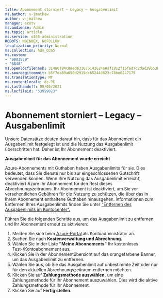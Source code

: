 ```yaml
---
title: Abonnement storniert – Legacy – Ausgabenlimit
ms.author: v-jmathew
author: v-jmathew
manager: scotv
ms.audience: Admin
ms.topic: article
ms.service: o365-administration
ROBOTS: NOINDEX, NOFOLLOW
localization_priority: Normal
ms.collection: Adm_O365
ms.custom:
- "9003559"
- "6848"
ms.openlocfilehash: 31480f84c8eed63163b1436246eaf1812f15f6d7c2dad29653b2019f8a15f1af
ms.sourcegitcommit: b5f7da89a650d2915dc652449623c78be6247175
ms.translationtype: MT
ms.contentlocale: de-DE
ms.lasthandoff: 08/05/2021
ms.locfileid: "53999023"
---
```

# <a name="subscription-cancelled---legacy---spending-limit"></a>Abonnement storniert – Legacy – Ausgabenlimit

Unsere Datensätze deuten darauf hin, dass für das Abonnement ein Ausgabenlimit festgelegt ist und die Nutzung das Ausgabenlimit überschritten hat. Daher ist Ihr Abonnement deaktiviert.

**Ausgabenlimit für das Abonnement wurde erreicht**

Azure-Abonnements mit Guthaben haben Ausgabenlimits für sie. Dies bedeutet, dass Sie dienste nur bis zur eingeschlossenen Gutschrift verwenden können. Wenn Ihre Nutzung das Ausgabenlimit erreicht, deaktiviert Azure Ihr Abonnement für den Rest dieses Abrechnungszeitraums. Ihr Abonnement ist deaktiviert, um Sie vor versehentlichen Gebühren für die Nutzung zu schützen, die über das in Ihrem Abonnement enthaltene Guthaben hinausgehen. Informationen zum Entfernen Ihres Ausgabenlimits finden Sie unter ["Entfernen des Ausgabenlimits im Kontocenter".](https://docs.microsoft.com/azure/cost-management-billing/manage/spending-limit#remove)

Führen Sie die folgenden Schritte aus, um das Ausgabenlimit zu entfernen und Ihr Abonnement erneut zu aktivieren:

1. Melden Sie sich beim [Azure-Portal](https://portal.azure.com/) als Kontoadministrator an.
2. Suchen Sie nach **Kostenverwaltung und Abrechnung**.
3. Wählen Sie in der Liste **"Meine Abonnements"** Ihr kostenloses Test-/Kontoabonnement aus.
4. Klicken Sie in der Abonnementübersicht auf das orangefarbene Banner, um das Ausgabenlimit zu entfernen.
5. Wählen Sie aus, ob Sie das Ausgabenlimit auf unbestimmte Zeit oder nur für den aktuellen Abrechnungszeitraum entfernen möchten.
6. Klicken Sie auf **Zahlungsmethode auswählen,** um eine Zahlungsmethode für Ihr Abonnement auszuwählen. Dies wird die aktive Zahlungsmethode für Ihr Abonnement.
7. Klicken Sie auf **Fertig stellen**.

